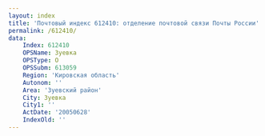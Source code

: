 ```yaml
---
layout: index
title: 'Почтовый индекс 612410: отделение почтовой связи Почты России'
permalink: /612410/
data:
    Index: 612410
    OPSName: Зуевка
    OPSType: О
    OPSSubm: 613059
    Region: 'Кировская область'
    Autonom: ''
    Area: 'Зуевский район'
    City: Зуевка
    City1: ''
    ActDate: '20050628'
    IndexOld: ''
---
```


